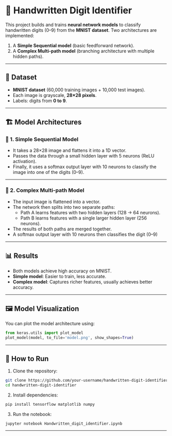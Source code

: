 # 📘 Handwritten Digit Identifier  

This project builds and trains **neural network models** to classify handwritten digits (0–9) from the **MNIST dataset**. Two architectures are implemented:  
1. A **Simple Sequential model** (basic feedforward network).  
2. A **Complex Multi-path model** (branching architecture with multiple hidden paths).  

---

## 📂 Dataset  
- **MNIST dataset** (60,000 training images + 10,000 test images).  
- Each image is grayscale, **28×28 pixels**.  
- Labels: digits from **0 to 9**.  

---

## 🏗️ Model Architectures  

### 🔹 1. Simple Sequential Model  
- It takes a 28×28 image and flattens it into a 1D vector.  
- Passes the data through a small hidden layer with 5 neurons (ReLU activation).  
- Finally, it uses a softmax output layer with 10 neurons to classify the image into one of the digits (0–9).  

---

### 🔹 2. Complex Multi-path Model 
- The input image is flattened into a vector.  
- The network then splits into two separate paths:  
  - Path A learns features with two hidden layers (128 → 64 neurons).  
  - Path B learns features with a single larger hidden layer (256 neurons).  
- The results of both paths are merged together.  
- A softmax output layer with 10 neurons then classifies the digit (0–9)  

---

## 📊 Results  
- Both models achieve high accuracy on MNIST.  
- **Simple model**: Easier to train, less accurate.  
- **Complex model**: Captures richer features, usually achieves better accuracy.  

---

## 🖼️ Model Visualization  
You can plot the model architecture using:  
```python
from keras.utils import plot_model
plot_model(model, to_file='model.png', show_shapes=True)
```

---

## 🚀 How to Run  

1. Clone the repository:  
```bash
git clone https://github.com/your-username/handwritten-digit-identifier.git
cd handwritten-digit-identifier
```

2. Install dependencies:  
```bash
pip install tensorflow matplotlib numpy
```

3. Run the notebook:  
```bash
jupyter notebook Handwritten_digit_identifier.ipynb
```

---